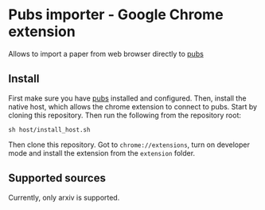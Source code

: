 # Pubs importer - Google Chrome extension
Allows to import a paper from web browser directly to [pubs](https://github.com/pubs/pubs)

## Install
First make sure you have [pubs](https://github.com/pubs/pubs) installed and configured. Then, install the native host, which allows the chrome extension to connect to pubs. Start by cloning this repository. Then run the following from the repository root:
```
sh host/install_host.sh
```
Then clone this repository. Got to `chrome://extensions`, turn on developer mode and install the extension from the `extension` folder.

## Supported sources
Currently, only arxiv is supported.
